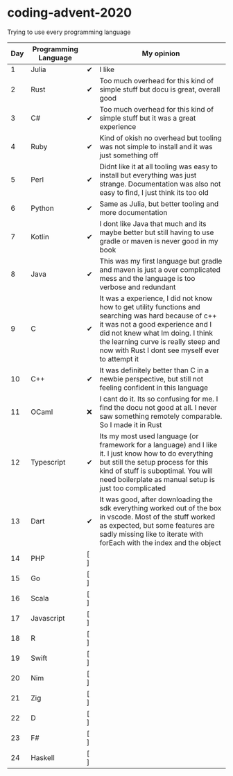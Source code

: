 # coding-advent-2020
Trying to use every programming language


|  Day 	| Programming Language  	|    | My opinion |
|---	|---	| ------   |----|
| 1  	| Julia  	| ✔ | I like |
| 2  	| Rust  	| ✔ | Too much overhead for this kind of simple stuff but docu is great, overall good |
| 3  	| C#  	| ✔  | Too much overhead for this kind of simple stuff but it was a great experience |
| 4  	| Ruby  	| ✔  | Kind of okish no overhead but tooling was not simple to install and it was just something off |
| 5  	| Perl  	|  ✔  | Didnt like it at all tooling was easy to install but everything was just strange. Documentation was also not easy to find, I just think its too old   |
| 6  	| Python  	| ✔  | Same as Julia, but better tooling and more documentation |
| 7  	| Kotlin  	| ✔ | I dont like Java that much and its maybe better but still having to use gradle or maven is never good in my book |
| 8  	| Java  	|  ✔  | This was my first language but gradle and maven is just a over complicated mess and the language is too verbose and redundant |
| 9  	| C 	| ✔  | It was a experience, I did not know how to get utility functions and searching was hard because of c++ it was not a good experience and I did not knew what Im doing. I think the learning curve is really steep and now with Rust I dont see myself ever to attempt it |
| 10  	| C++ 	| ✔  | It was definitely better than C in a newbie perspective, but still not feeling confident in this language |
| 11  	| OCaml  	|  ❌  | I cant do it. Its so confusing for me. I find the docu not good at all. I never saw something remotely comparable. So I made it in Rust |
| 12  	| Typescript  	| ✔  | Its my most used language (or framework for a language) and I like it. I just know how to do everything but still the setup process for this kind of stuff is suboptimal. You will need boilerplate as manual setup is just too complicated |
| 13  	| Dart  	| ✔  | It was good, after downloading the sdk everything worked out of the box in vscode. Most of the stuff worked as expected, but some features are sadly missing like to iterate with forEach with the index and the object |
| 14  	| PHP  	|  [ ]  | |
| 15  	|  Go 	| [ ]  | |
| 16  	|  Scala 	| [ ]  | |
| 17  	| Javascript  	| [ ]  | |
| 18  	|  R 	| [ ]  | |
| 19  	|  Swift 	| [ ]  | |
| 20  	|   Nim	| [ ]  | |
| 21  	|  Zig 	| [ ]  | |
| 22  	|   D	| [ ]  | |
| 23  	|   F#	| [ ]  | |
| 24  	|   Haskell	| [ ]  | |
